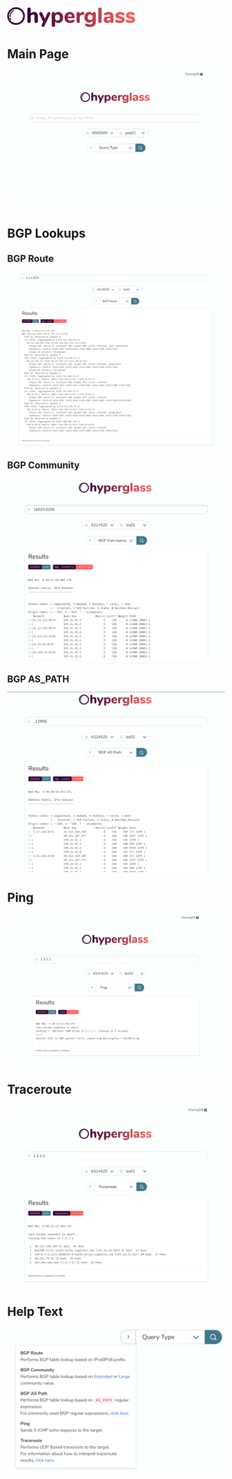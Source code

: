 <img src="hyperglass/static/images/hyperglass-dark.png" width=300></img>

# Main Page

![](screenshots/main.png)

# BGP Lookups

## BGP Route

![](screenshots/lookup_bgp_route.png)

## BGP Community

![](screenshots/lookup_bgp_community.png)

## BGP AS_PATH

![](screenshots/lookup_bgp_aspath.png)

# Ping

![](screenshots/lookup_ping.png)

# Traceroute

![](screenshots/lookup_traceroute.png)

# Help Text

![](screenshots/helptext.png)
